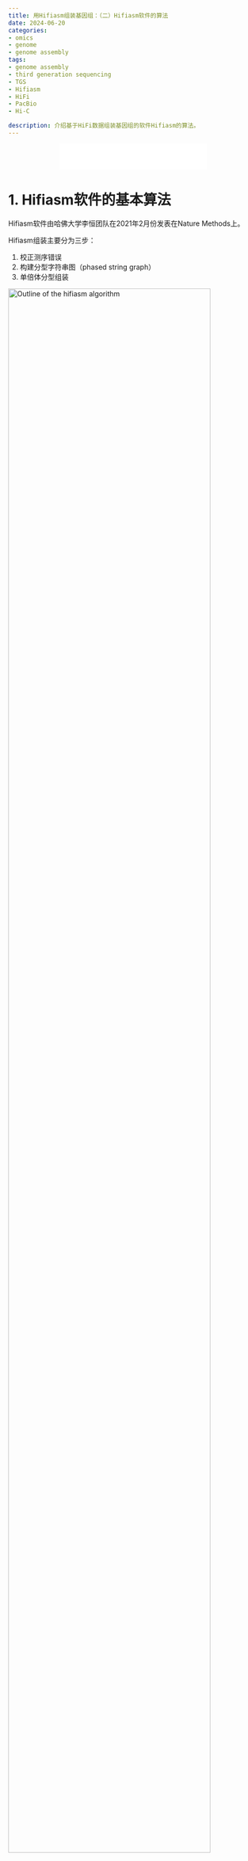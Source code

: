 ```yaml
---
title: 用Hifiasm组装基因组：（二）Hifiasm软件的算法
date: 2024-06-20
categories: 
- omics
- genome
- genome assembly
tags:
- genome assembly
- third generation sequencing
- TGS
- Hifiasm
- HiFi
- PacBio
- Hi-C

description: 介绍基于HiFi数据组装基因组的软件Hifiasm的算法。
---
```


<div align="middle"><iframe frameborder="no" border="0" marginwidth="0" marginheight="0" width=298 height=52 src="//music.163.com/outchain/player?type=2&id=2154110020&auto=1&height=32"></iframe></div>

# 1. Hifiasm软件的基本算法
Hifiasm软件由哈佛大学李恒团队在2021年2月份发表在Nature Methods上。

Hifiasm组装主要分为三步：
1. 校正测序错误
2. 构建分型字符串图（phased string graph）
3. 单倍体分型组装

<img src="https://media.springernature.com/lw685/springer-static/image/art%3A10.1038%2Fs41592-020-01056-5/MediaObjects/41592_2020_1056_Fig1_HTML.png?as=webp" width=90% title="Outline of the hifiasm algorithm" alt="Outline of the hifiasm algorithm" align=center/>

**<p align="center">Figure 1. Hifiasm算法概况 图片来源：https://www.nature.com/articles/s41592-020-01056-5</p>**

## 1.1. 校正测序错误
1. 尽管Hifi reads使用CCS测序模式已经进行了一轮校正，准确性已经比CLR测序模式高很多，但仍然会有部分测序(<1%)错误。
2. Hifiasm进行所有序列的相互比对(all-versus-all)来校正可能的测序错误。
3. 在比对中基于reads间的overlap关系来校正错误。如果在比对的同一个位置出现两种碱基类型（不考虑gaps），且每个碱基类型至少有3条reads支持，那么这个位置会被当作杂合位点（SNP）被保留。在这一步，Hifiasm可以对杂合SNP进行定相（phasing）。
4. 如果达不到上述条件的两碱基比对，两种碱基中较少的一种被视作测序错误，将被校正（默认三轮校正）。值得注意的是，Hifiasm只使用相同单倍型的数据进行纠错，从而避免过度校正，保留来自不同单倍型的杂合变异信息。

## 1.2. 构建分型字符串图（phased string graph）
1. 基于第一步校正后的reads和reads之间的重叠关系（overlap），构建分型字符串图（phased string graph）。
2. 以调整朝向的reads作为顶点(vertex)，一致的overlap重叠区域作为边(edge)，通过气泡 （bubble）的形式形成多条路径来表示杂合位点信息，因而可以保留下来基因组上全部的单倍型信息，以便后续对于单倍型的处理。 

## 1.3. 单倍体分型组装
**HiFi-only assembly 模式**：如果没有其他数据，如亲本数据，Hi-C数据，使用此模式进行单倍体分型组装。
1. hifiasm 会随机选择每个气泡的一边构建primary assembly（与 Falcon-Unzip 和 HiCanu 类似的主装配）。
2. 对于杂合基因组，由于存在一个以上的纯合haplotype，因此primary assembly可能还会包含haplotigs。
3. HiCanu 依靠第三方工具（如 purge_dups20）来去除多余的haplotigs。Hifiasm 集成实现了 purge_dups 算法的一个变体，简化了组装流程。

# 2. Hifiasm(trio)算法：Trio-binning模式
如果样本的亲本也进行了测序，则可以使用Trio-binning模式。Trio-binning模式主要在单倍体分型组装步骤上与上面不同。

Hifiasm的trio-binning模式基于2018年发表的TrioCanu软件的trio-binning策略，并进行改进。

## 2.1. 早期软件TrioCanu
1. 2018年开发的**TrioCanu软件的trio-binning策略**先将三代reads区分为来自父本、母本以及部分无法区分的reads，对区分后的reads分别组装获得了子代的两套单倍体序列。
2. TrioCanu软件的trio-binning策略的一个主要缺陷是，一部分杂合子reads无法明确地划分为亲本单倍型：如果双亲在某个位点上都是杂合，那么这个位点无法给reads提供有效的kmer信息，并且reads不能被唯一地被分配给一个亲本单倍型；如果父本在一个位点是杂合的，而母本是纯合的，则reads也无法唯一地被分配给母本单倍型。在标准的trio-binning策略中，无法区分的杂合reads在两个亲本数据集中都会使用。因此，两个亲本的等位基因可能存在于一个单倍型组合中，从而导致错误的重复。另外还可能存在将reads错误划分到其中一个亲本的情况。
3. 总言之，TrioCanu软件的标准trio-binning策略无法清楚地分离两个亲本单倍型。

<img src="https://media.springernature.com/full/springer-static/image/art%3A10.1038%2Fnbt.4277/MediaObjects/41587_2018_Article_BFnbt4277_Fig1_HTML.jpg?as=webp" width=90% title="Outline of trio binning and haplotype assembly" alt="Outline of trio binning and haplotype assembly" align=center/>

**<p align="center">Figure 2. TrioCanu软件的trio-binning策略 图片来源：https://www.nature.com/articles/nbt.4277</p>**

## 2.2. Hifiasm的trio-binning模式
1. 与TrioCanu软件的trio-binning策略不同，Hifiasm使用了graph-binning的策略对此进行了改进。
- Hifiasm 不预先划分reads，而是利用亲本特有的 k-mer trio binning 对字符串图（string graph）的reads进行标记。
- 因此在一个代表一对杂合等位基因的长bubble中，即使只有一小部分reads被正确标记，hifiasm也可以正确地将其分型。
- 标记之后，hifiasm 会有效地剔除母本的unitigs来生成父本的序列，反之亦然。
2. Hifiasm的trio-binning模式的优势
- 通过这种方式，可以避免因为reads分型错误而引入的错误位点和组装断裂，避免错误地将双亲等位基因放在一个单倍型组装中，从而获得更完整和更准确的单倍体组装结果。
- 这种基于三元组分选的图（graph-based trio binning）可能会经过三元组（trio）中所有三个样本的杂合区域，对错误分型的reads的鲁棒性更高。
3. Hifiasm的trio-binning模式修复分型错误
- 基于 Hi-C 或 Strand-seq 的分型可以明确地对大多数杂合reads进行分型，自然不会出现错误的重复。
- 不过，它们也有标准trio-binning策略的共同问题：分配给错误亲本单倍型的reads可能会破坏contigs（Figure 3）。
- 通过考虑 HiFi reads 分型和组装图（assembly graph）的结构，Hifiasm 可以识别并修复这类分型错误。

<img src="https://media.springernature.com/lw685/springer-static/image/art%3A10.1038%2Fs41592-020-01056-5/MediaObjects/41592_2020_1056_Fig2_HTML.png?as=webp" width=90% title="Effect of false read binning" alt="Effect of false read binning" align=center/>

**<p align="center">Figure 3. 错误的reads分型在Hifiasm的trio-binning模式中会被修正 图片来源：https://www.nature.com/articles/s41592-020-01056-5</p>**

# 3. 新算法Hifiasm(Hi-C)：Hi-C Integrated assembly 模式
李恒团队2022年在Nature biotechnology上发表论文Haplotype-resolved assembly of diploid genomes without parental data（https://www.nature.com/articles/s41587-022-01261-x），在Hifiasm中引入了新算法Hifiasm(Hi-C)，可以使用Hi-C Integrated assembly 模式进行单倍体分型组装。

## 3.1. Hi-C Integrated assembly模式
1. Hi-C Integrated assembly模式针对PacBio HiFi (High-Fidelity) 长读长测序技术和Hi-C (High-Throughput Chromatin Confirmation Capture) 测序技术进行了全新的设计。
2. 在无亲本数据的情况下，利用30倍覆盖度的HiFi数据和30倍覆盖度的Hi-C数据也可以获得二倍体生物的单倍型解决的组装结果。
3. 它建立在分型 hifiasm 组装图 （assembly graphs）的基础上，但在序列分类（sequence partition）方面与已发表的 hifiasm (trio) 算法不同。
4. 在 hifiasm graph中，每个节点（node）都是由相位正确的 HiFi reads组装而成的unitig，每条边（edge）代表两个unitigs之间的重叠。
5. Hifiasm（trio）算法在亲本 k-mers 的unitigs中标记reads，但 Hifiasm（Hi-C）用 Hi-C reads对相对较短的unitigs进行分类。

## 3.2. Hifiasm(Hi-C)算法
1. Hifiasm（Hi-C）算法，先检索unitigs中的 31-mers，并将 Hi-C reads 映射到这些unitigs中，而不进行详细的碱基比对。如果来自 Hi-C 片段的一对reads与两个unitigs上的两个远距离杂合子相匹配，就会在unitigs之间添加一个单倍型特异性 "link"，从而提供远距离的相位信息。
2. 然后，把unitigs分类到两个类别中，使每个类别中的unitigs几乎没有冗余，并且每个类别共享许多 Hi-C "link"。
3. 这样就将单元双分类问题简化为图最大切割（Max-Cut）问题，并通过随机算法(stochastic algorithm)找到接近最优的解决方案。
4. 还考虑了组装图 （assembly graphs）的拓扑结构，以减少局部最优的概率。
5. 最后，使用与 Hifiasm（trio）算法相同的图分选策略(graph binning strategy)，生成最终的 Hifiasm（Hi-C）组装结果。

<img src="https://media.springernature.com/lw685/springer-static/image/art%3A10.1038%2Fs41587-022-01261-x/MediaObjects/41587_2022_1261_Fig1_HTML.png?as=webp" width=90% title="Haplotype-resolved assembly using Hi-C data" alt="Haplotype-resolved assembly using Hi-C data" align=center/>

**<p align="center">Figure 4. Hifiasm（Hi-C）算法 图片来源：https://www.nature.com/articles/s41587-022-01261-x</p>**

## 3.3. Hifiasm（Hi-C）算法与其他工具相比的优势
与现有基于Hi-C组装单倍体基因组的方法不同，Hifiasm（Hi-C）算法直接在 HiFi 组装图上运行，并将 Hi-C read mapping、分型（phasing）和组装紧密集成到一个单一的可执行程序中，而不依赖外部工具。它更易于使用，运行速度更快。

# 4. references
1. Hifiasm paper：https://www.nature.com/articles/s41592-020-01056-5
2. Hifiasm （Hi-C Integrated assembly 模式）paper：https://www.nature.com/articles/s41587-022-01261-x
3. Hifiasm介绍：https://www.bilibili.com/read/cv18775152/
4. https://www.jianshu.com/p/9dc0b5c5af81

-------

- 欢迎关注微信公众号：**生信技工**
- 公众号主要分享生信分析、生信软件、基因组学、转录组学、植物进化、生物学概念等相关内容，包括生物信息学工具的基本原理、操作步骤和学习心得。

<img src="https://github.com/yanzhongsino/yanzhongsino.github.io/blob/hexo/source/wechat/Wechat_public_qrcode.jpg?raw=true" width=20% title="wechat_public_QRcode.png" align=center/>